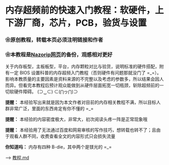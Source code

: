 # 内存超频前的快速入门教程：软硬件，上下游厂商，芯片，PCB，验货与设置

### ❀原创教程，转载本页必须注明链接和作者
### ❀本教程是[Nazorip网页](https://nazorip.site/archives/925)的备份，观感相对更好

关于内存板型，主板板型，平台，内存颗粒对比与验货，说明标准的硬件搭配，附有一定 BIOS 设置科普的内存超频入门教程（否则硬件有问题那就没门了 =_=）。影响本教质量的主要因素是资料来源的不完整以及考虑的参数多，所以结果会因人而异。但看完本教程后预计观众能做到从硬件层面拓宽一切瓶颈，斩除超频前的一切软硬件障碍。 (⊃‿⊂) ⊂(⋂ヮ⋂)⊃

**提醒：** 本经验写出来就是因为本文作者对目前的内存相关教程不满，所以目标人群非常广泛，里面的东西肯定有你不懂的 =_=

**提醒：** 本经验的内容密度极大，非常大，初次阅读头疼一阵是正常现象哦

**提醒：** 本经验用了无法通过百度和网易审核的写作技巧，想转载也转不了；且由于观看人群不同，收费查看全文的内容形式只会损失流量

**你知道吗：** 内存有四种 B-die，其中两个是镁光的 =_=

--> <a href='教程.md'>教程.md</a>
